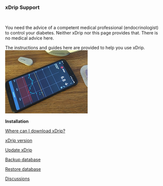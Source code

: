 ### xDrip Support 

</br>  

You need the advice of a competent medical professional (endocrinologist) to control your diabetes. Neither xDrip nor this page provides that. There is no medical advice here.  

The instructions and guides here are provided to help you use xDrip.  
![](./images/xDinaction.png)  
  
  
  **Installation**  
  
[Where can I download xDrip?](./docs/Download-xDrip.md)  

[xDrip version](./docs/xDrip-Version.md)  

[Update xDrip](./docs/Updates.md)  

[Backup database](./docs/Backup-Database.md)  

[Restore database](./docs/Restore-Database.md)  


[Discussions](https://github.com/Navid200/xDrip/discussions)  
